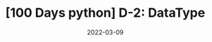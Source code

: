 ---
layout: single
title:  "[100 Days python] D-2: DataType"
excerpt: "Day 1 - Python Print Function\nThe function is declared like this:\nprint("

categories: python
tags: [python, udemy, dr.angela]
toc: true
toc_sticky: true
 
date: 2022-03-09
# last_modified_at: 2020-05-25
---